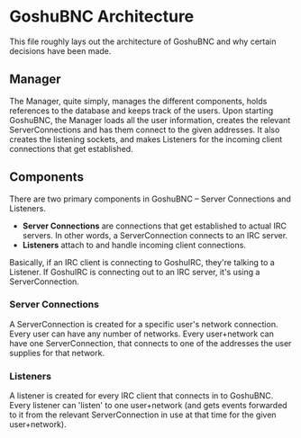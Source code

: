# GoshuBNC Architecture

This file roughly lays out the architecture of GoshuBNC and why certain decisions have been made.


## Manager

The Manager, quite simply, manages the different components, holds references to the database and keeps track of the users. Upon starting GoshuBNC, the Manager loads all the user information, creates the relevant ServerConnections and has them connect to the given addresses. It also creates the listening sockets, and makes Listeners for the incoming client connections that get established.


## Components

There are two primary components in GoshuBNC – Server Connections and Listeners.

- **Server Connections** are connections that get established to actual IRC servers. In other words, a ServerConnection connects to an IRC server.
- **Listeners** attach to and handle incoming client connections.

Basically, if an IRC client is connecting to GoshuIRC, they're talking to a Listener. If GoshuIRC is connecting out to an IRC server, it's using a ServerConnection.

### Server Connections

A ServerConnection is created for a specific user's network connection. Every user can have any number of networks. Every user+network can have one ServerConnection, that connects to one of the addresses the user supplies for that network.

### Listeners

A listener is created for every IRC client that connects in to GoshuBNC. Every listener can 'listen' to one user+network (and gets events forwarded to it from the relevant ServerConnection in use at that time for the given user+network).
